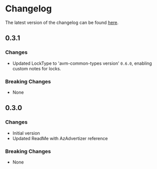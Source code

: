# Changelog

The latest version of the changelog can be found [here](https://github.com/Azure/bicep-registry-modules/blob/main/avm/res/network/express-route-port/CHANGELOG.md).

## 0.3.1

### Changes

- Updated LockType to 'avm-common-types version' `0.6.0`, enabling custom notes for locks.

### Breaking Changes

- None

## 0.3.0

### Changes

- Initial version
- Updated ReadMe with AzAdvertizer reference

### Breaking Changes

- None
